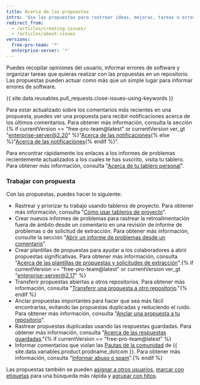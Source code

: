 ```yaml
---
title: Acerca de las propuestas
intro: 'Usa las propuestas para rastrear ideas, mejoras, tareas o errores para tu trabajo en {{ site.data.variables.product.product_name }}.'
redirect_from:
  - /articles/creating-issues/
  - /articles/about-issues
versions:
  free-pro-team: '*'
  enterprise-server: '*'
---
```


Puedes recopilar opiniones del usuario, informar errores de software y organizar tareas que quieras realizar con las propuestas en un repositorio. Las propuestas pueden actuar como más que un simple lugar para informar errores de software.

{{ site.data.reusables.pull_requests.close-issues-using-keywords }}

Para estar actualizado sobre los comentarios más recientes en una propuesta, puedes ver una propuesta para recibir notificaciones acerca de los últimos comentarios. Para obtener más información, consulta la sección {% if currentVersion == "free-pro-team@latest" or currentVersion ver_gt "enterprise-server@2.20" %}"[Acerca de las notificaciones](/github/managing-subscriptions-and-notifications-on-github/about-notifications){% else %}"[Acerca de las notificaciones](/github/receiving-notifications-about-activity-on-github/about-notifications){% endif %}".

Para encontrar rápidamente los enlaces a los informes de problemas recientemente actualizados a los cuales te has suscrito, visita tu tablero. Para obtener más información, consulta "[Acerca de tu tablero personal](/articles/about-your-personal-dashboard)".

### Trabajar con propuesta

Con las propuestas, puedes hacer lo siguiente:
- Rastrear y priorizar tu trabajo usando tableros de proyecto. Para obtener más información, consulta "[Cómo usar tableros de proyecto](/articles/about-project-boards)".
- Crear nuevos informes de problemas para rastrear la retroalimentación fuera de ámbito desde un comentario en una revisión de informe de problemas o de solicitud de extracción. Para obtener más información, consulte la sección "[Abrir un informe de problemas desde un comentario](/github/managing-your-work-on-github/opening-an-issue-from-a-comment)".
- Crear plantillas de propuestas para ayudar a los colaboradores a abrir propuestas significativas. Para obtener más información, consulta "[Acerca de las plantillas de propuestas y solicitudes de extracción](/articles/about-issue-and-pull-request-templates)".{% if currentVersion == "free-pro-team@latest" or currentVersion ver_gt "enterprise-server@2.17" %}
- Transferir propuestas abiertas a otros repositorios. Para obtener más información, consulta "[Transferir una propuesta a otro repositorio](/articles/transferring-an-issue-to-another-repository)."{% endif %}
- Anclar propuestas importantes para hacer que sea más fácil encontrarlas, evitando las propuestas duplicadas y reduciendo el ruido. Para obtener más información, consulta "[Anclar una propuesta a tu repositorio](/articles/pinning-an-issue-to-your-repository)".
- Rastrear propuestas duplicadas usando las respuestas guardadas. Para obtener más información, consulta "[Acerca de las respuestas guardadas](/articles/about-saved-replies)."{% if currentVersion == "free-pro-team@latest" %}
- Informar comentarios que violan las [Pautas de la comunidad](/articles/github-community-guidelines) de {{ site.data.variables.product.prodname_dotcom }}. Para obtener más información, consulta "[Informar abuso o spam](/articles/reporting-abuse-or-spam)".{% endif %}

Las propuestas también se pueden [asignar a otros usuarios](/articles/assigning-issues-and-pull-requests-to-other-github-users), [marcar con etiquetas](/articles/applying-labels-to-issues-and-pull-requests) para una búsqueda más rápida y [agrupar con hitos](/articles/creating-and-editing-milestones-for-issues-and-pull-requests).

